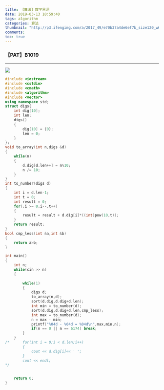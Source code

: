 ```yaml
---
title: 【算法】数字黑洞
date: 2019-03-13 10:59:40
tags: algorithm
categories: 算法
thumbnail: "http://p3.ifengimg.com/a/2017_49/e70b37a4de6ef7b_size120_w600_h337.jpg"
comments: 
toc: true
---
```

### 【PAT】B1019
******************************************************************************************************************

<!-- more -->
![](http://hexoblog-1257022783.cos.ap-chengdu.myqcloud.com/%E3%80%90%E7%AE%97%E6%B3%95%E3%80%91%E6%95%B0%E5%AD%97%E9%BB%91%E6%B4%9E/20190313110514051.png)
```c++
#include <iostream>
#include <cstdio>
#include <cmath>
#include <algorithm>
#include <vector>
using namespace std;
struct digs{
	int dig[10];
	int len;
	digs()
	{
		dig[10] = {0};
		len = 0;
	}
};
void to_array(int n,digs &d)
{
	while(n)
	{
		d.dig[d.len++] = n%10;
		n /= 10;
	}
}
int to_number(digs d)
{
	int i = d.len-1;
	int t = 0;
	int result = 0;
	for(;i >= 0;i--,t++)
	{
		result = result + d.dig[i]*((int)pow(10,t));
	}
	return result;
}
bool cmp_less(int &a,int &b)
{
	return a>b;
}

int main()
{
	int n;
	while(cin >> n)
	{
	
		while(1)
		{
			digs d;
			to_array(n,d);
			sort(d.dig,d.dig+d.len);
			int min = to_number(d);
			sort(d.dig,d.dig+d.len,cmp_less);
			int max = to_number(d);
			n = max - min;
			printf("%04d - %04d = %04d\n",max,min,n);
			if(n == 0 || n == 6174) break;
		}		
	}
/*		for(int i = 0;i < d.len;i++)
		{
			cout << d.dig[i]<< ' ';
		}
		cout << endl;
*/

	
	return 0;
}

```